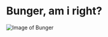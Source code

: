 # Bunger, am i right?

![Image of Bunger](https://static.wikia.nocookie.net/bugsnax/images/d/dc/Bunger_sticker.png/revision/latest?cb=20201120182649)
